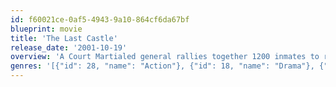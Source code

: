 ```yaml
---
id: f60021ce-0af5-4943-9a10-864cf6da67bf
blueprint: movie
title: 'The Last Castle'
release_date: '2001-10-19'
overview: 'A Court Martialed general rallies together 1200 inmates to rise against the system that put him away.'
genres: '[{"id": 28, "name": "Action"}, {"id": 18, "name": "Drama"}, {"id": 53, "name": "Thriller"}]'
---
```

